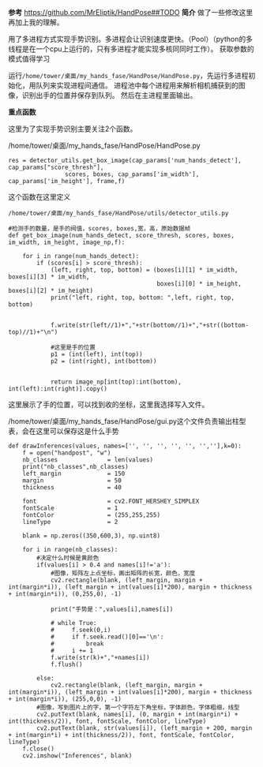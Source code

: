 **参考**
https://github.com/MrEliptik/HandPose##TODO
**简介**
做了一些修改这里再加上我的理解。

用了多进程方式实现手势识别。多进程会让识别速度更快。（Pool）（python的多线程是在一个cpu上运行的，只有多进程才能实现多核同同时工作）。
获取参数的模式值得学习

运行`/home/tower/桌面/my_hands_fase/HandPose/HandPose.py`，先运行多进程初始化，用队列来实现进程间通信。
进程池中每个进程用来解析相机捕获到的图像，识别出手的位置并保存到队列。
然后在主进程里面输出。


**重点函数**

这里为了实现手势识别主要关注2个函数。

/home/tower/桌面/my_hands_fase/HandPose/HandPose.py
```
res = detector_utils.get_box_image(cap_params['num_hands_detect'], cap_params["score_thresh"],
                scores, boxes, cap_params['im_width'], cap_params['im_height'], frame,f)
```
这个函数在这里定义

`/home/tower/桌面/my_hands_fase/HandPose/utils/detector_utils.py`
```
#检测手的数量，是手的阀值，scores, boxes,宽，高，原始数据帧
def get_box_image(num_hands_detect, score_thresh, scores, boxes, im_width, im_height, image_np,f):

    for i in range(num_hands_detect):
        if (scores[i] > score_thresh):
            (left, right, top, bottom) = (boxes[i][1] * im_width, boxes[i][3] * im_width,
                                          boxes[i][0] * im_height, boxes[i][2] * im_height)
            print("left, right, top, bottom: ",left, right, top, bottom)


            f.write(str(left//1)+","+str(bottom//1)+","+str((bottom-top)//1)+"\n")

            #这里是手的位置
            p1 = (int(left), int(top))
            p2 = (int(right), int(bottom))


            return image_np[int(top):int(bottom), int(left):int(right)].copy()

```
这里展示了手的位置，可以找到收的坐标，这里我选择写入文件。


/home/tower/桌面/my_hands_fase/HandPose/gui.py这个文件负责输出柱型表，会在这里可以保存这是什么手势

```
def drawInferences(values, names=['', '', '', '', '', '',''],k=0):
    f = open("handpost", "w")
    nb_classes              = len(values)
    print("nb_classes",nb_classes)
    left_margin             = 150
    margin                  = 50
    thickness               = 40

    font                    = cv2.FONT_HERSHEY_SIMPLEX
    fontScale               = 1
    fontColor               = (255,255,255)
    lineType                = 2

    blank = np.zeros((350,600,3), np.uint8)

    for i in range(nb_classes):
        #决定什么时候是黄颜色
        if(values[i] > 0.4 and names[i]!='a'):
            #图像，矩阵左上点坐标，画出矩阵的长宽，颜色，宽度
            cv2.rectangle(blank, (left_margin, margin + int(margin*i)), (left_margin + int(values[i]*200), margin + thickness + int(margin*i)), (0,255,0), -1)

            print("手势是：",values[i],names[i])

            # while True:
            #     f.seek(0,i)
            #     if f.seek.read()[0]=='\n':
            #         break
            #     i += 1
            f.write(str(k)+","+names[i])
            f.flush()

        else:
            cv2.rectangle(blank, (left_margin, margin + int(margin*i)), (left_margin + int(values[i]*200), margin + thickness + int(margin*i)), (255,0,0), -1)    
        #图像，写到图片上的字，第一个字符左下角坐标，字体颜色，字体粗细，线型
        cv2.putText(blank, names[i], (0, margin + int(margin*i) + int(thickness/2)), font, fontScale, fontColor, lineType)
        cv2.putText(blank, str(values[i]), (left_margin + 200, margin + int(margin*i) + int(thickness/2)), font, fontScale, fontColor, lineType)
    f.close()
    cv2.imshow("Inferences", blank)
```



